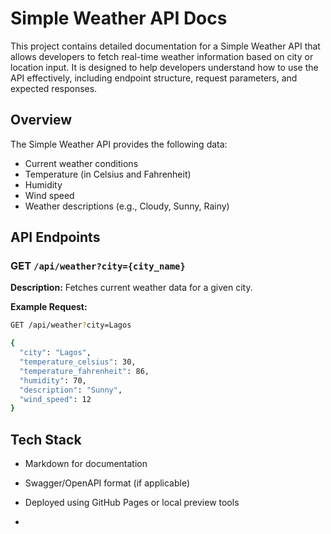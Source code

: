 #  Simple Weather API Docs

This project contains detailed documentation for a Simple Weather API that allows developers to fetch real-time weather information based on city or location input. It is designed to help developers understand how to use the API effectively, including endpoint structure, request parameters, and expected responses.

##  Overview

The Simple Weather API provides the following data:
- Current weather conditions
- Temperature (in Celsius and Fahrenheit)
- Humidity
- Wind speed
- Weather descriptions (e.g., Cloudy, Sunny, Rainy)

##  API Endpoints

###  GET `/api/weather?city={city_name}`

**Description:** Fetches current weather data for a given city.

**Example Request:**
```bash
GET /api/weather?city=Lagos

{
  "city": "Lagos",
  "temperature_celsius": 30,
  "temperature_fahrenheit": 86,
  "humidity": 70,
  "description": "Sunny",
  "wind_speed": 12
}
```

## Tech Stack
- Markdown for documentation
- Swagger/OpenAPI format (if applicable)
- Deployed using GitHub Pages or local preview tools

- 
